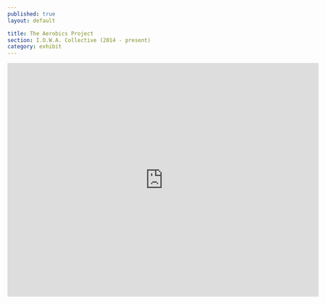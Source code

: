 ```yaml
---
published: true
layout: default

title: The Aerobics Project
section: I.O.W.A. Collective (2014 - present)
category: exhibit
---
```


<iframe src="https://player.vimeo.com/video/109419220?portrait=0" width="700" height="525" frameborder="0" webkitallowfullscreen mozallowfullscreen allowfullscreen></iframe>
